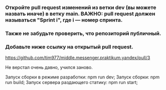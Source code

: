 ### Откройте pull request изменений из ветки dev (вы можете назвать иначе) в ветку main. ВАЖНО: pull request должен называться "Sprint i", где i — номер спринта.
### Также не забудьте проверить, что репозиторий публичный.
### Добавьте ниже ссылку на открытый pull request.

https://github.com/tim977/middle.messenger.praktikum.yandex/pull/3

Не верстал очень давно, учился заново.

Запуск сборки в режиме разработки: npm run dev;
Запуск сборки: npm run build;
Запуск сервера раздающего статику: npm run start;
